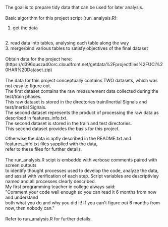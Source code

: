 The goal is to prepare tidy data that can be used for later analysis.
<br>
<br>
Basic algorithm for this project script (run_analysis.R):
<br>
1. get the data
<br>
2. read data into tables, analysing each table along the way
<br>
3. merge/bind various tables to satisfy objectives of the final dataset
<br>
<br>
Obtain data for the project here:
<br>
(https://d396qusza40orc.cloudfront.net/getdata%2Fprojectfiles%2FUCI%20HAR%20Dataset.zip)
<br>
<br>
The data for this project conceptually contains TWO datasets, which was not easy to figure out.
<br>
The first dataset contains the raw measurement data collected during the test/train phases.
<br>
This raw dataset is stored in the directories train/Inertial Signals and test/Inertial Signals.
<br>
The second dataset represents the product of processing the raw data as described in features_info.txt.
<br>
The second dataset is stored in the train and test directories.
<br>
This second dataset provides the basis for this project.

Otherwise the data is aptly described in the README.txt and features_info.txt files supplied with the data,
<br>
refer to these files for further details.
<br>
<br>
The run_analysis.R scipt is embeddd with verbose comments paired with screen outputs
<br>
to identify thought processes used to develop the code, analyze the data,
<br>
and assist with verification of each step.  Script variables are descriptivley
<br>
named and all processes clearly described.
<br>
My first programming teacher in college always said:
<br>
"Comment your code well enough so you can read it 6 months from now and understand
<br>
both what you do and why you did it!  If you can't figure out 6 months from now, then nobody can."
<br>
<br>
Refer to run_analysis.R for further details.






